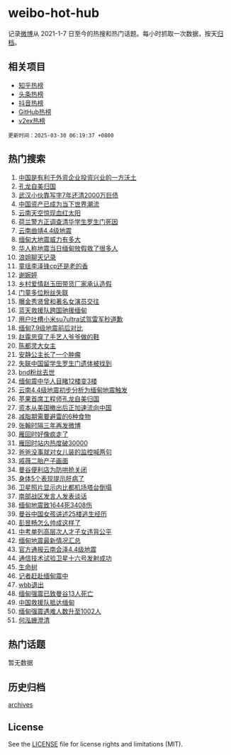 # weibo-hot-hub

记录[微博](https://www.weibo.com)从 2021-1-7 日至今的热搜和热门话题。每小时抓取一次数据，按天[归档](archives)。

## 相关项目

- [知乎热榜](https://github.com/snaildev/zhihu-hot-hub)
- [头条热榜](https://github.com/snaildev/toutiao-hot-hub)
- [抖音热榜](https://github.com/snaildev/douyin-hot-hub)
- [GitHub热榜](https://github.com/snaildev/github-hot-hub)
- [v2ex热榜](https://github.com/snaildev/v2ex-hot-hub)


`更新时间：2025-03-30 06:19:37 +0800`

## 热门搜索

1. [中国是有利于外资企业投资兴业的一方沃土](https://m.weibo.cn/search?containerid=100103type%3D1%26t%3D10%26q%3D%23%E4%B8%AD%E5%9B%BD%E6%98%AF%E6%9C%89%E5%88%A9%E4%BA%8E%E5%A4%96%E8%B5%84%E4%BC%81%E4%B8%9A%E6%8A%95%E8%B5%84%E5%85%B4%E4%B8%9A%E7%9A%84%E4%B8%80%E6%96%B9%E6%B2%83%E5%9C%9F%23&stream_entry_id=51&isnewpage=1&extparam=seat%3D1%26q%3D%2523%25E4%25B8%25AD%25E5%259B%25BD%25E6%2598%25AF%25E6%259C%2589%25E5%2588%25A9%25E4%25BA%258E%25E5%25A4%2596%25E8%25B5%2584%25E4%25BC%2581%25E4%25B8%259A%25E6%258A%2595%25E8%25B5%2584%25E5%2585%25B4%25E4%25B8%259A%25E7%259A%2584%25E4%25B8%2580%25E6%2596%25B9%25E6%25B2%2583%25E5%259C%259F%2523%26filter_type%3Drealtimehot%26stream_entry_id%3D51%26c_type%3D51%26pos%3D0%26cate%3D10103%26dgr%3D0%26display_time%3D1743286775%26pre_seqid%3D17432867757390394400576)
1. [孔龙自美归国](https://m.weibo.cn/search?containerid=100103type%3D1%26t%3D10%26q%3D%23%E5%AD%94%E9%BE%99%E8%87%AA%E7%BE%8E%E5%BD%92%E5%9B%BD%23&stream_entry_id=31&isnewpage=1&extparam=seat%3D1%26q%3D%2523%25E5%25AD%2594%25E9%25BE%2599%25E8%2587%25AA%25E7%25BE%258E%25E5%25BD%2592%25E5%259B%25BD%2523%26filter_type%3Drealtimehot%26c_type%3D31%26realpos%3D1%26pos%3D0%26cate%3D5001%26flag%3D2%26stream_entry_id%3D31%26lcate%3D5001%26band_rank%3D1%26dgr%3D0%26display_time%3D1743286775%26pre_seqid%3D17432867757390394400576)
1. [武汉小伙靠写字7年还清2000万巨债](https://m.weibo.cn/search?containerid=100103type%3D1%26t%3D10%26q%3D%23%E6%AD%A6%E6%B1%89%E5%B0%8F%E4%BC%99%E9%9D%A0%E5%86%99%E5%AD%977%E5%B9%B4%E8%BF%98%E6%B8%852000%E4%B8%87%E5%B7%A8%E5%80%BA%23&stream_entry_id=31&isnewpage=1&extparam=seat%3D1%26q%3D%2523%25E6%25AD%25A6%25E6%25B1%2589%25E5%25B0%258F%25E4%25BC%2599%25E9%259D%25A0%25E5%2586%2599%25E5%25AD%25977%25E5%25B9%25B4%25E8%25BF%2598%25E6%25B8%25852000%25E4%25B8%2587%25E5%25B7%25A8%25E5%2580%25BA%2523%26filter_type%3Drealtimehot%26c_type%3D31%26realpos%3D2%26pos%3D1%26cate%3D5001%26flag%3D0%26stream_entry_id%3D31%26lcate%3D5001%26band_rank%3D2%26dgr%3D0%26display_time%3D1743286775%26pre_seqid%3D17432867757390394400576)
1. [中国资产已成为当下世界潮流](https://m.weibo.cn/search?containerid=100103type%3D1%26t%3D10%26q%3D%23%E4%B8%AD%E5%9B%BD%E8%B5%84%E4%BA%A7%E5%B7%B2%E6%88%90%E4%B8%BA%E5%BD%93%E4%B8%8B%E4%B8%96%E7%95%8C%E6%BD%AE%E6%B5%81%23&stream_entry_id=31&isnewpage=1&extparam=seat%3D1%26q%3D%2523%25E4%25B8%25AD%25E5%259B%25BD%25E8%25B5%2584%25E4%25BA%25A7%25E5%25B7%25B2%25E6%2588%2590%25E4%25B8%25BA%25E5%25BD%2593%25E4%25B8%258B%25E4%25B8%2596%25E7%2595%258C%25E6%25BD%25AE%25E6%25B5%2581%2523%26filter_type%3Drealtimehot%26c_type%3D31%26realpos%3D3%26pos%3D2%26cate%3D5001%26flag%3D0%26stream_entry_id%3D31%26lcate%3D5001%26band_rank%3D3%26dgr%3D0%26display_time%3D1743286775%26pre_seqid%3D17432867757390394400576)
1. [云南天空惊现血红太阳](https://m.weibo.cn/search?containerid=100103type%3D1%26t%3D10%26q%3D%23%E4%BA%91%E5%8D%97%E5%A4%A9%E7%A9%BA%E6%83%8A%E7%8E%B0%E8%A1%80%E7%BA%A2%E5%A4%AA%E9%98%B3%23&stream_entry_id=31&isnewpage=1&extparam=seat%3D1%26q%3D%2523%25E4%25BA%2591%25E5%258D%2597%25E5%25A4%25A9%25E7%25A9%25BA%25E6%2583%258A%25E7%258E%25B0%25E8%25A1%2580%25E7%25BA%25A2%25E5%25A4%25AA%25E9%2598%25B3%2523%26filter_type%3Drealtimehot%26c_type%3D31%26realpos%3D4%26pos%3D3%26cate%3D5001%26flag%3D0%26stream_entry_id%3D31%26lcate%3D5001%26band_rank%3D4%26dgr%3D0%26display_time%3D1743286775%26pre_seqid%3D17432867757390394400576)
1. [荷兰警方正调查清华学生罗生门死因](https://m.weibo.cn/search?containerid=100103type%3D1%26t%3D10%26q%3D%23%E8%8D%B7%E5%85%B0%E8%AD%A6%E6%96%B9%E6%AD%A3%E8%B0%83%E6%9F%A5%E6%B8%85%E5%8D%8E%E5%AD%A6%E7%94%9F%E7%BD%97%E7%94%9F%E9%97%A8%E6%AD%BB%E5%9B%A0%23&stream_entry_id=31&isnewpage=1&extparam=seat%3D1%26q%3D%2523%25E8%258D%25B7%25E5%2585%25B0%25E8%25AD%25A6%25E6%2596%25B9%25E6%25AD%25A3%25E8%25B0%2583%25E6%259F%25A5%25E6%25B8%2585%25E5%258D%258E%25E5%25AD%25A6%25E7%2594%259F%25E7%25BD%2597%25E7%2594%259F%25E9%2597%25A8%25E6%25AD%25BB%25E5%259B%25A0%2523%26filter_type%3Drealtimehot%26c_type%3D31%26realpos%3D5%26pos%3D4%26cate%3D5001%26flag%3D1%26stream_entry_id%3D31%26lcate%3D5001%26band_rank%3D5%26dgr%3D0%26display_time%3D1743286775%26pre_seqid%3D17432867757390394400576)
1. [云南曲靖4.4级地震](https://m.weibo.cn/search?containerid=100103type%3D1%26t%3D10%26q%3D%23%E4%BA%91%E5%8D%97%E6%9B%B2%E9%9D%964.4%E7%BA%A7%E5%9C%B0%E9%9C%87%23&stream_entry_id=31&isnewpage=1&extparam=seat%3D1%26q%3D%2523%25E4%25BA%2591%25E5%258D%2597%25E6%259B%25B2%25E9%259D%25964.4%25E7%25BA%25A7%25E5%259C%25B0%25E9%259C%2587%2523%26filter_type%3Drealtimehot%26c_type%3D31%26realpos%3D6%26pos%3D5%26cate%3D5001%26flag%3D0%26stream_entry_id%3D31%26lcate%3D5001%26band_rank%3D6%26dgr%3D0%26display_time%3D1743286775%26pre_seqid%3D17432867757390394400576)
1. [缅甸大地震威力有多大](https://m.weibo.cn/search?containerid=100103type%3D1%26t%3D10%26q%3D%23%E7%BC%85%E7%94%B8%E5%A4%A7%E5%9C%B0%E9%9C%87%E5%A8%81%E5%8A%9B%E6%9C%89%E5%A4%9A%E5%A4%A7%23&stream_entry_id=31&isnewpage=1&extparam=seat%3D1%26q%3D%2523%25E7%25BC%2585%25E7%2594%25B8%25E5%25A4%25A7%25E5%259C%25B0%25E9%259C%2587%25E5%25A8%2581%25E5%258A%259B%25E6%259C%2589%25E5%25A4%259A%25E5%25A4%25A7%2523%26filter_type%3Drealtimehot%26c_type%3D31%26realpos%3D7%26pos%3D6%26cate%3D5001%26flag%3D0%26stream_entry_id%3D31%26lcate%3D5001%26band_rank%3D7%26dgr%3D0%26display_time%3D1743286775%26pre_seqid%3D17432867757390394400576)
1. [华人称地震当日缅甸放假救了很多人](https://m.weibo.cn/search?containerid=100103type%3D1%26t%3D10%26q%3D%23%E5%8D%8E%E4%BA%BA%E7%A7%B0%E5%9C%B0%E9%9C%87%E5%BD%93%E6%97%A5%E7%BC%85%E7%94%B8%E6%94%BE%E5%81%87%E6%95%91%E4%BA%86%E5%BE%88%E5%A4%9A%E4%BA%BA%23&stream_entry_id=31&isnewpage=1&extparam=seat%3D1%26q%3D%2523%25E5%258D%258E%25E4%25BA%25BA%25E7%25A7%25B0%25E5%259C%25B0%25E9%259C%2587%25E5%25BD%2593%25E6%2597%25A5%25E7%25BC%2585%25E7%2594%25B8%25E6%2594%25BE%25E5%2581%2587%25E6%2595%2591%25E4%25BA%2586%25E5%25BE%2588%25E5%25A4%259A%25E4%25BA%25BA%2523%26filter_type%3Drealtimehot%26c_type%3D31%26realpos%3D8%26pos%3D7%26cate%3D5001%26flag%3D0%26stream_entry_id%3D31%26lcate%3D5001%26band_rank%3D8%26dgr%3D0%26display_time%3D1743286775%26pre_seqid%3D17432867757390394400576)
1. [浪姐聊天记录](https://m.weibo.cn/search?containerid=100103type%3D1%26t%3D10%26q%3D%E6%B5%AA%E5%A7%90%E8%81%8A%E5%A4%A9%E8%AE%B0%E5%BD%95&stream_entry_id=31&isnewpage=1&extparam=seat%3D1%26q%3D%25E6%25B5%25AA%25E5%25A7%2590%25E8%2581%258A%25E5%25A4%25A9%25E8%25AE%25B0%25E5%25BD%2595%26filter_type%3Drealtimehot%26c_type%3D31%26realpos%3D9%26pos%3D8%26cate%3D5001%26flag%3D0%26stream_entry_id%3D31%26lcate%3D5001%26band_rank%3D9%26dgr%3D0%26display_time%3D1743286775%26pre_seqid%3D17432867757390394400576)
1. [童瑶李泽锋cp还是老的香](https://m.weibo.cn/search?containerid=100103type%3D1%26t%3D10%26q%3D%E7%AB%A5%E7%91%B6%E6%9D%8E%E6%B3%BD%E9%94%8Bcp%E8%BF%98%E6%98%AF%E8%80%81%E7%9A%84%E9%A6%99&stream_entry_id=31&isnewpage=1&extparam=seat%3D1%26q%3D%25E7%25AB%25A5%25E7%2591%25B6%25E6%259D%258E%25E6%25B3%25BD%25E9%2594%258Bcp%25E8%25BF%2598%25E6%2598%25AF%25E8%2580%2581%25E7%259A%2584%25E9%25A6%2599%26filter_type%3Drealtimehot%26c_type%3D31%26realpos%3D10%26pos%3D9%26cate%3D5001%26flag%3D0%26stream_entry_id%3D31%26lcate%3D5001%26band_rank%3D10%26dgr%3D0%26display_time%3D1743286775%26pre_seqid%3D17432867757390394400576)
1. [谢婉婷](https://m.weibo.cn/search?containerid=100103type%3D1%26t%3D10%26q%3D%E8%B0%A2%E5%A9%89%E5%A9%B7&stream_entry_id=31&isnewpage=1&extparam=seat%3D1%26q%3D%25E8%25B0%25A2%25E5%25A9%2589%25E5%25A9%25B7%26filter_type%3Drealtimehot%26c_type%3D31%26realpos%3D11%26pos%3D10%26cate%3D5001%26flag%3D2%26stream_entry_id%3D31%26lcate%3D5001%26band_rank%3D11%26dgr%3D0%26display_time%3D1743286775%26pre_seqid%3D17432867757390394400576)
1. [乡村爱情赵玉田带货厂家承认造假](https://m.weibo.cn/search?containerid=100103type%3D1%26t%3D10%26q%3D%23%E4%B9%A1%E6%9D%91%E7%88%B1%E6%83%85%E8%B5%B5%E7%8E%89%E7%94%B0%E5%B8%A6%E8%B4%A7%E5%8E%82%E5%AE%B6%E6%89%BF%E8%AE%A4%E9%80%A0%E5%81%87%23&stream_entry_id=31&isnewpage=1&extparam=seat%3D1%26q%3D%2523%25E4%25B9%25A1%25E6%259D%2591%25E7%2588%25B1%25E6%2583%2585%25E8%25B5%25B5%25E7%258E%2589%25E7%2594%25B0%25E5%25B8%25A6%25E8%25B4%25A7%25E5%258E%2582%25E5%25AE%25B6%25E6%2589%25BF%25E8%25AE%25A4%25E9%2580%25A0%25E5%2581%2587%2523%26filter_type%3Drealtimehot%26c_type%3D31%26realpos%3D12%26pos%3D11%26cate%3D5001%26flag%3D2%26stream_entry_id%3D31%26lcate%3D5001%26band_rank%3D12%26dgr%3D0%26display_time%3D1743286775%26pre_seqid%3D17432867757390394400576)
1. [门童多位粉丝失联](https://m.weibo.cn/search?containerid=100103type%3D1%26t%3D10%26q%3D%23%E9%97%A8%E7%AB%A5%E5%A4%9A%E4%BD%8D%E7%B2%89%E4%B8%9D%E5%A4%B1%E8%81%94%23&stream_entry_id=31&isnewpage=1&extparam=seat%3D1%26q%3D%2523%25E9%2597%25A8%25E7%25AB%25A5%25E5%25A4%259A%25E4%25BD%258D%25E7%25B2%2589%25E4%25B8%259D%25E5%25A4%25B1%25E8%2581%2594%2523%26filter_type%3Drealtimehot%26c_type%3D31%26realpos%3D13%26pos%3D12%26cate%3D5001%26flag%3D2%26stream_entry_id%3D31%26lcate%3D5001%26band_rank%3D13%26dgr%3D0%26display_time%3D1743286775%26pre_seqid%3D17432867757390394400576)
1. [曝金秀贤曾和著名女演员交往](https://m.weibo.cn/search?containerid=100103type%3D1%26t%3D10%26q%3D%23%E6%9B%9D%E9%87%91%E7%A7%80%E8%B4%A4%E6%9B%BE%E5%92%8C%E8%91%97%E5%90%8D%E5%A5%B3%E6%BC%94%E5%91%98%E4%BA%A4%E5%BE%80%23&stream_entry_id=31&isnewpage=1&extparam=seat%3D1%26q%3D%2523%25E6%259B%259D%25E9%2587%2591%25E7%25A7%2580%25E8%25B4%25A4%25E6%259B%25BE%25E5%2592%258C%25E8%2591%2597%25E5%2590%258D%25E5%25A5%25B3%25E6%25BC%2594%25E5%2591%2598%25E4%25BA%25A4%25E5%25BE%2580%2523%26filter_type%3Drealtimehot%26c_type%3D31%26realpos%3D14%26pos%3D13%26cate%3D5001%26flag%3D0%26stream_entry_id%3D31%26lcate%3D5001%26band_rank%3D14%26dgr%3D0%26display_time%3D1743286775%26pre_seqid%3D17432867757390394400576)
1. [蓝天救援队跨国驰援缅甸](https://m.weibo.cn/search?containerid=100103type%3D1%26t%3D10%26q%3D%23%E8%93%9D%E5%A4%A9%E6%95%91%E6%8F%B4%E9%98%9F%E8%B7%A8%E5%9B%BD%E9%A9%B0%E6%8F%B4%E7%BC%85%E7%94%B8%23&stream_entry_id=31&isnewpage=1&extparam=seat%3D1%26q%3D%2523%25E8%2593%259D%25E5%25A4%25A9%25E6%2595%2591%25E6%258F%25B4%25E9%2598%259F%25E8%25B7%25A8%25E5%259B%25BD%25E9%25A9%25B0%25E6%258F%25B4%25E7%25BC%2585%25E7%2594%25B8%2523%26filter_type%3Drealtimehot%26c_type%3D31%26realpos%3D15%26pos%3D14%26cate%3D5001%26flag%3D1%26stream_entry_id%3D31%26lcate%3D5001%26band_rank%3D15%26dgr%3D0%26display_time%3D1743286775%26pre_seqid%3D17432867757390394400576)
1. [用户吐槽小米su7ultra试驾雷军秒道歉](https://m.weibo.cn/search?containerid=100103type%3D1%26t%3D10%26q%3D%23%E7%94%A8%E6%88%B7%E5%90%90%E6%A7%BD%E5%B0%8F%E7%B1%B3su7ultra%E8%AF%95%E9%A9%BE%E9%9B%B7%E5%86%9B%E7%A7%92%E9%81%93%E6%AD%89%23&stream_entry_id=31&isnewpage=1&extparam=seat%3D1%26q%3D%2523%25E7%2594%25A8%25E6%2588%25B7%25E5%2590%2590%25E6%25A7%25BD%25E5%25B0%258F%25E7%25B1%25B3su7ultra%25E8%25AF%2595%25E9%25A9%25BE%25E9%259B%25B7%25E5%2586%259B%25E7%25A7%2592%25E9%2581%2593%25E6%25AD%2589%2523%26filter_type%3Drealtimehot%26c_type%3D31%26realpos%3D16%26pos%3D15%26cate%3D5001%26flag%3D0%26stream_entry_id%3D31%26lcate%3D5001%26band_rank%3D16%26dgr%3D0%26display_time%3D1743286775%26pre_seqid%3D17432867757390394400576)
1. [缅甸7.9级地震前后对比](https://m.weibo.cn/search?containerid=100103type%3D1%26t%3D10%26q%3D%23%E7%BC%85%E7%94%B87.9%E7%BA%A7%E5%9C%B0%E9%9C%87%E5%89%8D%E5%90%8E%E5%AF%B9%E6%AF%94%23&stream_entry_id=31&isnewpage=1&extparam=seat%3D1%26q%3D%2523%25E7%25BC%2585%25E7%2594%25B87.9%25E7%25BA%25A7%25E5%259C%25B0%25E9%259C%2587%25E5%2589%258D%25E5%2590%258E%25E5%25AF%25B9%25E6%25AF%2594%2523%26filter_type%3Drealtimehot%26c_type%3D31%26realpos%3D17%26pos%3D16%26cate%3D5001%26flag%3D0%26stream_entry_id%3D31%26lcate%3D5001%26band_rank%3D17%26dgr%3D0%26display_time%3D1743286775%26pre_seqid%3D17432867757390394400576)
1. [赵露思穿了手艺人爷爷做的鞋](https://m.weibo.cn/search?containerid=100103type%3D1%26t%3D10%26q%3D%23%E8%B5%B5%E9%9C%B2%E6%80%9D%E7%A9%BF%E4%BA%86%E6%89%8B%E8%89%BA%E4%BA%BA%E7%88%B7%E7%88%B7%E5%81%9A%E7%9A%84%E9%9E%8B%23&stream_entry_id=31&isnewpage=1&extparam=seat%3D1%26q%3D%2523%25E8%25B5%25B5%25E9%259C%25B2%25E6%2580%259D%25E7%25A9%25BF%25E4%25BA%2586%25E6%2589%258B%25E8%2589%25BA%25E4%25BA%25BA%25E7%2588%25B7%25E7%2588%25B7%25E5%2581%259A%25E7%259A%2584%25E9%259E%258B%2523%26filter_type%3Drealtimehot%26c_type%3D31%26realpos%3D18%26pos%3D17%26cate%3D5001%26flag%3D0%26stream_entry_id%3D31%26lcate%3D5001%26band_rank%3D18%26dgr%3D0%26display_time%3D1743286775%26pre_seqid%3D17432867757390394400576)
1. [陈都灵大女主](https://m.weibo.cn/search?containerid=100103type%3D1%26t%3D10%26q%3D%E9%99%88%E9%83%BD%E7%81%B5%E5%A4%A7%E5%A5%B3%E4%B8%BB&stream_entry_id=31&isnewpage=1&extparam=seat%3D1%26q%3D%25E9%2599%2588%25E9%2583%25BD%25E7%2581%25B5%25E5%25A4%25A7%25E5%25A5%25B3%25E4%25B8%25BB%26filter_type%3Drealtimehot%26c_type%3D31%26realpos%3D19%26pos%3D18%26cate%3D5001%26flag%3D0%26stream_entry_id%3D31%26lcate%3D5001%26band_rank%3D19%26dgr%3D0%26display_time%3D1743286775%26pre_seqid%3D17432867757390394400576)
1. [安静公主长了一个肿瘤](https://m.weibo.cn/search?containerid=100103type%3D1%26t%3D10%26q%3D%23%E5%AE%89%E9%9D%99%E5%85%AC%E4%B8%BB%E9%95%BF%E4%BA%86%E4%B8%80%E4%B8%AA%E8%82%BF%E7%98%A4%23&stream_entry_id=31&isnewpage=1&extparam=seat%3D1%26q%3D%2523%25E5%25AE%2589%25E9%259D%2599%25E5%2585%25AC%25E4%25B8%25BB%25E9%2595%25BF%25E4%25BA%2586%25E4%25B8%2580%25E4%25B8%25AA%25E8%2582%25BF%25E7%2598%25A4%2523%26filter_type%3Drealtimehot%26c_type%3D31%26realpos%3D20%26pos%3D19%26cate%3D5001%26flag%3D0%26stream_entry_id%3D31%26lcate%3D5001%26band_rank%3D20%26dgr%3D0%26display_time%3D1743286775%26pre_seqid%3D17432867757390394400576)
1. [失联中国留学生罗生门遗体被找到](https://m.weibo.cn/search?containerid=100103type%3D1%26t%3D10%26q%3D%23%E5%A4%B1%E8%81%94%E4%B8%AD%E5%9B%BD%E7%95%99%E5%AD%A6%E7%94%9F%E7%BD%97%E7%94%9F%E9%97%A8%E9%81%97%E4%BD%93%E8%A2%AB%E6%89%BE%E5%88%B0%23&stream_entry_id=31&isnewpage=1&extparam=seat%3D1%26q%3D%2523%25E5%25A4%25B1%25E8%2581%2594%25E4%25B8%25AD%25E5%259B%25BD%25E7%2595%2599%25E5%25AD%25A6%25E7%2594%259F%25E7%25BD%2597%25E7%2594%259F%25E9%2597%25A8%25E9%2581%2597%25E4%25BD%2593%25E8%25A2%25AB%25E6%2589%25BE%25E5%2588%25B0%2523%26filter_type%3Drealtimehot%26c_type%3D31%26realpos%3D21%26pos%3D20%26cate%3D5001%26flag%3D2%26stream_entry_id%3D31%26lcate%3D5001%26band_rank%3D21%26dgr%3D0%26display_time%3D1743286775%26pre_seqid%3D17432867757390394400576)
1. [bnd粉丝去世](https://m.weibo.cn/search?containerid=100103type%3D1%26t%3D10%26q%3Dbnd%E7%B2%89%E4%B8%9D%E5%8E%BB%E4%B8%96&stream_entry_id=31&isnewpage=1&extparam=seat%3D1%26q%3Dbnd%25E7%25B2%2589%25E4%25B8%259D%25E5%258E%25BB%25E4%25B8%2596%26filter_type%3Drealtimehot%26c_type%3D31%26realpos%3D22%26pos%3D21%26cate%3D5001%26flag%3D0%26stream_entry_id%3D31%26lcate%3D5001%26band_rank%3D22%26dgr%3D0%26display_time%3D1743286775%26pre_seqid%3D17432867757390394400576)
1. [缅甸震中华人目睹12楼变3楼](https://m.weibo.cn/search?containerid=100103type%3D1%26t%3D10%26q%3D%23%E7%BC%85%E7%94%B8%E9%9C%87%E4%B8%AD%E5%8D%8E%E4%BA%BA%E7%9B%AE%E7%9D%B912%E6%A5%BC%E5%8F%983%E6%A5%BC%23&stream_entry_id=31&isnewpage=1&extparam=seat%3D1%26q%3D%2523%25E7%25BC%2585%25E7%2594%25B8%25E9%259C%2587%25E4%25B8%25AD%25E5%258D%258E%25E4%25BA%25BA%25E7%259B%25AE%25E7%259D%25B912%25E6%25A5%25BC%25E5%258F%25983%25E6%25A5%25BC%2523%26filter_type%3Drealtimehot%26c_type%3D31%26realpos%3D23%26pos%3D22%26cate%3D5001%26flag%3D0%26stream_entry_id%3D31%26lcate%3D5001%26band_rank%3D23%26dgr%3D0%26display_time%3D1743286775%26pre_seqid%3D17432867757390394400576)
1. [云南4.4级地震初步分析为缅甸地震触发](https://m.weibo.cn/search?containerid=100103type%3D1%26t%3D10%26q%3D%23%E4%BA%91%E5%8D%974.4%E7%BA%A7%E5%9C%B0%E9%9C%87%E5%88%9D%E6%AD%A5%E5%88%86%E6%9E%90%E4%B8%BA%E7%BC%85%E7%94%B8%E5%9C%B0%E9%9C%87%E8%A7%A6%E5%8F%91%23&stream_entry_id=31&isnewpage=1&extparam=seat%3D1%26q%3D%2523%25E4%25BA%2591%25E5%258D%25974.4%25E7%25BA%25A7%25E5%259C%25B0%25E9%259C%2587%25E5%2588%259D%25E6%25AD%25A5%25E5%2588%2586%25E6%259E%2590%25E4%25B8%25BA%25E7%25BC%2585%25E7%2594%25B8%25E5%259C%25B0%25E9%259C%2587%25E8%25A7%25A6%25E5%258F%2591%2523%26filter_type%3Drealtimehot%26c_type%3D31%26realpos%3D24%26pos%3D23%26cate%3D5001%26flag%3D0%26stream_entry_id%3D31%26lcate%3D5001%26band_rank%3D24%26dgr%3D0%26display_time%3D1743286775%26pre_seqid%3D17432867757390394400576)
1. [苹果首席工程师孔龙自美归国](https://m.weibo.cn/search?containerid=100103type%3D1%26t%3D10%26q%3D%23%E8%8B%B9%E6%9E%9C%E9%A6%96%E5%B8%AD%E5%B7%A5%E7%A8%8B%E5%B8%88%E5%AD%94%E9%BE%99%E8%87%AA%E7%BE%8E%E5%BD%92%E5%9B%BD%23&stream_entry_id=31&isnewpage=1&extparam=seat%3D1%26q%3D%2523%25E8%258B%25B9%25E6%259E%259C%25E9%25A6%2596%25E5%25B8%25AD%25E5%25B7%25A5%25E7%25A8%258B%25E5%25B8%2588%25E5%25AD%2594%25E9%25BE%2599%25E8%2587%25AA%25E7%25BE%258E%25E5%25BD%2592%25E5%259B%25BD%2523%26filter_type%3Drealtimehot%26c_type%3D31%26realpos%3D25%26pos%3D24%26cate%3D5001%26flag%3D0%26stream_entry_id%3D31%26lcate%3D5001%26band_rank%3D25%26dgr%3D0%26display_time%3D1743286775%26pre_seqid%3D17432867757390394400576)
1. [资本从美国撤出后正加速流向中国](https://m.weibo.cn/search?containerid=100103type%3D1%26t%3D10%26q%3D%23%E8%B5%84%E6%9C%AC%E4%BB%8E%E7%BE%8E%E5%9B%BD%E6%92%A4%E5%87%BA%E5%90%8E%E6%AD%A3%E5%8A%A0%E9%80%9F%E6%B5%81%E5%90%91%E4%B8%AD%E5%9B%BD%23&stream_entry_id=31&isnewpage=1&extparam=seat%3D1%26q%3D%2523%25E8%25B5%2584%25E6%259C%25AC%25E4%25BB%258E%25E7%25BE%258E%25E5%259B%25BD%25E6%2592%25A4%25E5%2587%25BA%25E5%2590%258E%25E6%25AD%25A3%25E5%258A%25A0%25E9%2580%259F%25E6%25B5%2581%25E5%2590%2591%25E4%25B8%25AD%25E5%259B%25BD%2523%26filter_type%3Drealtimehot%26c_type%3D31%26realpos%3D26%26pos%3D25%26cate%3D5001%26flag%3D0%26stream_entry_id%3D31%26lcate%3D5001%26band_rank%3D26%26dgr%3D0%26display_time%3D1743286775%26pre_seqid%3D17432867757390394400576)
1. [减脂期需要避雷的6种食物](https://m.weibo.cn/search?containerid=100103type%3D1%26t%3D10%26q%3D%23%E5%87%8F%E8%84%82%E6%9C%9F%E9%9C%80%E8%A6%81%E9%81%BF%E9%9B%B7%E7%9A%846%E7%A7%8D%E9%A3%9F%E7%89%A9%23&stream_entry_id=31&isnewpage=1&extparam=seat%3D1%26q%3D%2523%25E5%2587%258F%25E8%2584%2582%25E6%259C%259F%25E9%259C%2580%25E8%25A6%2581%25E9%2581%25BF%25E9%259B%25B7%25E7%259A%25846%25E7%25A7%258D%25E9%25A3%259F%25E7%2589%25A9%2523%26filter_type%3Drealtimehot%26c_type%3D31%26realpos%3D27%26pos%3D26%26cate%3D5001%26flag%3D0%26stream_entry_id%3D31%26lcate%3D5001%26band_rank%3D27%26dgr%3D0%26display_time%3D1743286775%26pre_seqid%3D17432867757390394400576)
1. [张翰时隔三年再发微博](https://m.weibo.cn/search?containerid=100103type%3D1%26t%3D10%26q%3D%23%E5%BC%A0%E7%BF%B0%E6%97%B6%E9%9A%94%E4%B8%89%E5%B9%B4%E5%86%8D%E5%8F%91%E5%BE%AE%E5%8D%9A%23&stream_entry_id=31&isnewpage=1&extparam=seat%3D1%26q%3D%2523%25E5%25BC%25A0%25E7%25BF%25B0%25E6%2597%25B6%25E9%259A%2594%25E4%25B8%2589%25E5%25B9%25B4%25E5%2586%258D%25E5%258F%2591%25E5%25BE%25AE%25E5%258D%259A%2523%26filter_type%3Drealtimehot%26c_type%3D31%26realpos%3D28%26pos%3D27%26cate%3D5001%26flag%3D0%26stream_entry_id%3D31%26lcate%3D5001%26band_rank%3D28%26dgr%3D0%26display_time%3D1743286775%26pre_seqid%3D17432867757390394400576)
1. [雁回时好像疯走了](https://m.weibo.cn/search?containerid=100103type%3D1%26t%3D10%26q%3D%E9%9B%81%E5%9B%9E%E6%97%B6%E5%A5%BD%E5%83%8F%E7%96%AF%E8%B5%B0%E4%BA%86&stream_entry_id=31&isnewpage=1&extparam=seat%3D1%26q%3D%25E9%259B%2581%25E5%259B%259E%25E6%2597%25B6%25E5%25A5%25BD%25E5%2583%258F%25E7%2596%25AF%25E8%25B5%25B0%25E4%25BA%2586%26filter_type%3Drealtimehot%26c_type%3D31%26realpos%3D29%26pos%3D28%26cate%3D5001%26flag%3D0%26stream_entry_id%3D31%26lcate%3D5001%26band_rank%3D29%26dgr%3D0%26display_time%3D1743286775%26pre_seqid%3D17432867757390394400576)
1. [雁回时站内热度破30000](https://m.weibo.cn/search?containerid=100103type%3D1%26t%3D10%26q%3D%23%E9%9B%81%E5%9B%9E%E6%97%B6%E7%AB%99%E5%86%85%E7%83%AD%E5%BA%A6%E7%A0%B430000%23&stream_entry_id=31&isnewpage=1&extparam=seat%3D1%26q%3D%2523%25E9%259B%2581%25E5%259B%259E%25E6%2597%25B6%25E7%25AB%2599%25E5%2586%2585%25E7%2583%25AD%25E5%25BA%25A6%25E7%25A0%25B430000%2523%26filter_type%3Drealtimehot%26c_type%3D31%26realpos%3D30%26pos%3D29%26cate%3D5001%26flag%3D0%26stream_entry_id%3D31%26lcate%3D5001%26band_rank%3D30%26dgr%3D0%26display_time%3D1743286775%26pre_seqid%3D17432867757390394400576)
1. [爸爸没事就对女儿装的监控喊两句](https://m.weibo.cn/search?containerid=100103type%3D1%26t%3D10%26q%3D%23%E7%88%B8%E7%88%B8%E6%B2%A1%E4%BA%8B%E5%B0%B1%E5%AF%B9%E5%A5%B3%E5%84%BF%E8%A3%85%E7%9A%84%E7%9B%91%E6%8E%A7%E5%96%8A%E4%B8%A4%E5%8F%A5%23&stream_entry_id=31&isnewpage=1&extparam=seat%3D1%26q%3D%2523%25E7%2588%25B8%25E7%2588%25B8%25E6%25B2%25A1%25E4%25BA%258B%25E5%25B0%25B1%25E5%25AF%25B9%25E5%25A5%25B3%25E5%2584%25BF%25E8%25A3%2585%25E7%259A%2584%25E7%259B%2591%25E6%258E%25A7%25E5%2596%258A%25E4%25B8%25A4%25E5%258F%25A5%2523%26filter_type%3Drealtimehot%26c_type%3D31%26realpos%3D31%26pos%3D30%26cate%3D5001%26flag%3D0%26stream_entry_id%3D31%26lcate%3D5001%26band_rank%3D31%26dgr%3D0%26display_time%3D1743286775%26pre_seqid%3D17432867757390394400576)
1. [戚薇二胎产子画面](https://m.weibo.cn/search?containerid=100103type%3D1%26t%3D10%26q%3D%E6%88%9A%E8%96%87%E4%BA%8C%E8%83%8E%E4%BA%A7%E5%AD%90%E7%94%BB%E9%9D%A2&stream_entry_id=31&isnewpage=1&extparam=seat%3D1%26q%3D%25E6%2588%259A%25E8%2596%2587%25E4%25BA%258C%25E8%2583%258E%25E4%25BA%25A7%25E5%25AD%2590%25E7%2594%25BB%25E9%259D%25A2%26filter_type%3Drealtimehot%26c_type%3D31%26realpos%3D32%26pos%3D31%26cate%3D5001%26flag%3D0%26stream_entry_id%3D31%26lcate%3D5001%26band_rank%3D32%26dgr%3D0%26display_time%3D1743286775%26pre_seqid%3D17432867757390394400576)
1. [曼谷便利店为防哄抢关闭](https://m.weibo.cn/search?containerid=100103type%3D1%26t%3D10%26q%3D%23%E6%9B%BC%E8%B0%B7%E4%BE%BF%E5%88%A9%E5%BA%97%E4%B8%BA%E9%98%B2%E5%93%84%E6%8A%A2%E5%85%B3%E9%97%AD%23&stream_entry_id=31&isnewpage=1&extparam=seat%3D1%26q%3D%2523%25E6%259B%25BC%25E8%25B0%25B7%25E4%25BE%25BF%25E5%2588%25A9%25E5%25BA%2597%25E4%25B8%25BA%25E9%2598%25B2%25E5%2593%2584%25E6%258A%25A2%25E5%2585%25B3%25E9%2597%25AD%2523%26filter_type%3Drealtimehot%26c_type%3D31%26realpos%3D33%26pos%3D32%26cate%3D5001%26flag%3D0%26stream_entry_id%3D31%26lcate%3D5001%26band_rank%3D33%26dgr%3D0%26display_time%3D1743286775%26pre_seqid%3D17432867757390394400576)
1. [身体5个表现提示肝病了](https://m.weibo.cn/search?containerid=100103type%3D1%26t%3D10%26q%3D%23%E8%BA%AB%E4%BD%935%E4%B8%AA%E8%A1%A8%E7%8E%B0%E6%8F%90%E7%A4%BA%E8%82%9D%E7%97%85%E4%BA%86%23&stream_entry_id=31&isnewpage=1&extparam=seat%3D1%26q%3D%2523%25E8%25BA%25AB%25E4%25BD%25935%25E4%25B8%25AA%25E8%25A1%25A8%25E7%258E%25B0%25E6%258F%2590%25E7%25A4%25BA%25E8%2582%259D%25E7%2597%2585%25E4%25BA%2586%2523%26filter_type%3Drealtimehot%26c_type%3D31%26realpos%3D34%26pos%3D33%26cate%3D5001%26flag%3D0%26stream_entry_id%3D31%26lcate%3D5001%26band_rank%3D34%26dgr%3D0%26display_time%3D1743286775%26pre_seqid%3D17432867757390394400576)
1. [卫星照片显示内比都机场塔台倒塌](https://m.weibo.cn/search?containerid=100103type%3D1%26t%3D10%26q%3D%23%E5%8D%AB%E6%98%9F%E7%85%A7%E7%89%87%E6%98%BE%E7%A4%BA%E5%86%85%E6%AF%94%E9%83%BD%E6%9C%BA%E5%9C%BA%E5%A1%94%E5%8F%B0%E5%80%92%E5%A1%8C%23&stream_entry_id=31&isnewpage=1&extparam=seat%3D1%26q%3D%2523%25E5%258D%25AB%25E6%2598%259F%25E7%2585%25A7%25E7%2589%2587%25E6%2598%25BE%25E7%25A4%25BA%25E5%2586%2585%25E6%25AF%2594%25E9%2583%25BD%25E6%259C%25BA%25E5%259C%25BA%25E5%25A1%2594%25E5%258F%25B0%25E5%2580%2592%25E5%25A1%258C%2523%26filter_type%3Drealtimehot%26c_type%3D31%26realpos%3D35%26pos%3D34%26cate%3D5001%26flag%3D0%26stream_entry_id%3D31%26lcate%3D5001%26band_rank%3D35%26dgr%3D0%26display_time%3D1743286775%26pre_seqid%3D17432867757390394400576)
1. [南部战区发言人发表谈话](https://m.weibo.cn/search?containerid=100103type%3D1%26t%3D10%26q%3D%23%E5%8D%97%E9%83%A8%E6%88%98%E5%8C%BA%E5%8F%91%E8%A8%80%E4%BA%BA%E5%8F%91%E8%A1%A8%E8%B0%88%E8%AF%9D%23&stream_entry_id=31&isnewpage=1&extparam=seat%3D1%26q%3D%2523%25E5%258D%2597%25E9%2583%25A8%25E6%2588%2598%25E5%258C%25BA%25E5%258F%2591%25E8%25A8%2580%25E4%25BA%25BA%25E5%258F%2591%25E8%25A1%25A8%25E8%25B0%2588%25E8%25AF%259D%2523%26filter_type%3Drealtimehot%26c_type%3D31%26realpos%3D36%26pos%3D35%26cate%3D5001%26flag%3D0%26stream_entry_id%3D31%26lcate%3D5001%26band_rank%3D36%26dgr%3D0%26display_time%3D1743286775%26pre_seqid%3D17432867757390394400576)
1. [缅甸地震致1644死3408伤](https://m.weibo.cn/search?containerid=100103type%3D1%26t%3D10%26q%3D%23%E7%BC%85%E7%94%B8%E5%9C%B0%E9%9C%87%E8%87%B41644%E6%AD%BB3408%E4%BC%A4%23&stream_entry_id=31&isnewpage=1&extparam=seat%3D1%26q%3D%2523%25E7%25BC%2585%25E7%2594%25B8%25E5%259C%25B0%25E9%259C%2587%25E8%2587%25B41644%25E6%25AD%25BB3408%25E4%25BC%25A4%2523%26filter_type%3Drealtimehot%26c_type%3D31%26realpos%3D37%26pos%3D36%26cate%3D5001%26flag%3D0%26stream_entry_id%3D31%26lcate%3D5001%26band_rank%3D37%26dgr%3D0%26display_time%3D1743286775%26pre_seqid%3D17432867757390394400576)
1. [曼谷中国女孩讲述25楼逃生经历](https://m.weibo.cn/search?containerid=100103type%3D1%26t%3D10%26q%3D%23%E6%9B%BC%E8%B0%B7%E4%B8%AD%E5%9B%BD%E5%A5%B3%E5%AD%A9%E8%AE%B2%E8%BF%B025%E6%A5%BC%E9%80%83%E7%94%9F%E7%BB%8F%E5%8E%86%23&stream_entry_id=31&isnewpage=1&extparam=seat%3D1%26q%3D%2523%25E6%259B%25BC%25E8%25B0%25B7%25E4%25B8%25AD%25E5%259B%25BD%25E5%25A5%25B3%25E5%25AD%25A9%25E8%25AE%25B2%25E8%25BF%25B025%25E6%25A5%25BC%25E9%2580%2583%25E7%2594%259F%25E7%25BB%258F%25E5%258E%2586%2523%26filter_type%3Drealtimehot%26c_type%3D31%26realpos%3D38%26pos%3D37%26cate%3D5001%26flag%3D0%26stream_entry_id%3D31%26lcate%3D5001%26band_rank%3D38%26dgr%3D0%26display_time%3D1743286775%26pre_seqid%3D17432867757390394400576)
1. [彭昱畅怎么帅成这样了](https://m.weibo.cn/search?containerid=100103type%3D1%26t%3D10%26q%3D%23%E5%BD%AD%E6%98%B1%E7%95%85%E6%80%8E%E4%B9%88%E5%B8%85%E6%88%90%E8%BF%99%E6%A0%B7%E4%BA%86%23&stream_entry_id=31&isnewpage=1&extparam=seat%3D1%26q%3D%2523%25E5%25BD%25AD%25E6%2598%25B1%25E7%2595%2585%25E6%2580%258E%25E4%25B9%2588%25E5%25B8%2585%25E6%2588%2590%25E8%25BF%2599%25E6%25A0%25B7%25E4%25BA%2586%2523%26filter_type%3Drealtimehot%26c_type%3D31%26realpos%3D39%26pos%3D38%26cate%3D5001%26flag%3D0%26stream_entry_id%3D31%26lcate%3D5001%26band_rank%3D39%26dgr%3D0%26display_time%3D1743286775%26pre_seqid%3D17432867757390394400576)
1. [中考单列高层次人才子女违背公平](https://m.weibo.cn/search?containerid=100103type%3D1%26t%3D10%26q%3D%23%E4%B8%AD%E8%80%83%E5%8D%95%E5%88%97%E9%AB%98%E5%B1%82%E6%AC%A1%E4%BA%BA%E6%89%8D%E5%AD%90%E5%A5%B3%E8%BF%9D%E8%83%8C%E5%85%AC%E5%B9%B3%23&stream_entry_id=31&isnewpage=1&extparam=seat%3D1%26q%3D%2523%25E4%25B8%25AD%25E8%2580%2583%25E5%258D%2595%25E5%2588%2597%25E9%25AB%2598%25E5%25B1%2582%25E6%25AC%25A1%25E4%25BA%25BA%25E6%2589%258D%25E5%25AD%2590%25E5%25A5%25B3%25E8%25BF%259D%25E8%2583%258C%25E5%2585%25AC%25E5%25B9%25B3%2523%26filter_type%3Drealtimehot%26c_type%3D31%26realpos%3D40%26pos%3D39%26cate%3D5001%26flag%3D1%26stream_entry_id%3D31%26lcate%3D5001%26band_rank%3D40%26dgr%3D0%26display_time%3D1743286775%26pre_seqid%3D17432867757390394400576)
1. [缅甸地震最新情况汇总](https://m.weibo.cn/search?containerid=100103type%3D1%26t%3D10%26q%3D%23%E7%BC%85%E7%94%B8%E5%9C%B0%E9%9C%87%E6%9C%80%E6%96%B0%E6%83%85%E5%86%B5%E6%B1%87%E6%80%BB%23&stream_entry_id=31&isnewpage=1&extparam=seat%3D1%26q%3D%2523%25E7%25BC%2585%25E7%2594%25B8%25E5%259C%25B0%25E9%259C%2587%25E6%259C%2580%25E6%2596%25B0%25E6%2583%2585%25E5%2586%25B5%25E6%25B1%2587%25E6%2580%25BB%2523%26filter_type%3Drealtimehot%26c_type%3D31%26realpos%3D41%26pos%3D40%26cate%3D5001%26flag%3D1%26stream_entry_id%3D31%26lcate%3D5001%26band_rank%3D41%26dgr%3D0%26display_time%3D1743286775%26pre_seqid%3D17432867757390394400576)
1. [官方通报云南会泽4.4级地震](https://m.weibo.cn/search?containerid=100103type%3D1%26t%3D10%26q%3D%23%E5%AE%98%E6%96%B9%E9%80%9A%E6%8A%A5%E4%BA%91%E5%8D%97%E4%BC%9A%E6%B3%BD4.4%E7%BA%A7%E5%9C%B0%E9%9C%87%23&stream_entry_id=31&isnewpage=1&extparam=seat%3D1%26q%3D%2523%25E5%25AE%2598%25E6%2596%25B9%25E9%2580%259A%25E6%258A%25A5%25E4%25BA%2591%25E5%258D%2597%25E4%25BC%259A%25E6%25B3%25BD4.4%25E7%25BA%25A7%25E5%259C%25B0%25E9%259C%2587%2523%26filter_type%3Drealtimehot%26c_type%3D31%26realpos%3D42%26pos%3D41%26cate%3D5001%26flag%3D0%26stream_entry_id%3D31%26lcate%3D5001%26band_rank%3D42%26dgr%3D0%26display_time%3D1743286775%26pre_seqid%3D17432867757390394400576)
1. [通信技术试验卫星十六号发射成功](https://m.weibo.cn/search?containerid=100103type%3D1%26t%3D10%26q%3D%23%E9%80%9A%E4%BF%A1%E6%8A%80%E6%9C%AF%E8%AF%95%E9%AA%8C%E5%8D%AB%E6%98%9F%E5%8D%81%E5%85%AD%E5%8F%B7%E5%8F%91%E5%B0%84%E6%88%90%E5%8A%9F%23&stream_entry_id=31&isnewpage=1&extparam=seat%3D1%26q%3D%2523%25E9%2580%259A%25E4%25BF%25A1%25E6%258A%2580%25E6%259C%25AF%25E8%25AF%2595%25E9%25AA%258C%25E5%258D%25AB%25E6%2598%259F%25E5%258D%2581%25E5%2585%25AD%25E5%258F%25B7%25E5%258F%2591%25E5%25B0%2584%25E6%2588%2590%25E5%258A%259F%2523%26filter_type%3Drealtimehot%26c_type%3D31%26realpos%3D43%26pos%3D42%26cate%3D5001%26flag%3D1%26stream_entry_id%3D31%26lcate%3D5001%26band_rank%3D43%26dgr%3D0%26display_time%3D1743286775%26pre_seqid%3D17432867757390394400576)
1. [生命树](https://m.weibo.cn/search?containerid=100103type%3D1%26t%3D10%26q%3D%E7%94%9F%E5%91%BD%E6%A0%91&stream_entry_id=31&isnewpage=1&extparam=seat%3D1%26q%3D%25E7%2594%259F%25E5%2591%25BD%25E6%25A0%2591%26filter_type%3Drealtimehot%26c_type%3D31%26realpos%3D44%26pos%3D43%26cate%3D5001%26flag%3D0%26stream_entry_id%3D31%26lcate%3D5001%26band_rank%3D44%26dgr%3D0%26display_time%3D1743286775%26pre_seqid%3D17432867757390394400576)
1. [记者赶赴缅甸震中](https://m.weibo.cn/search?containerid=100103type%3D1%26t%3D10%26q%3D%23%E8%AE%B0%E8%80%85%E8%B5%B6%E8%B5%B4%E7%BC%85%E7%94%B8%E9%9C%87%E4%B8%AD%23&stream_entry_id=31&isnewpage=1&extparam=seat%3D1%26q%3D%2523%25E8%25AE%25B0%25E8%2580%2585%25E8%25B5%25B6%25E8%25B5%25B4%25E7%25BC%2585%25E7%2594%25B8%25E9%259C%2587%25E4%25B8%25AD%2523%26filter_type%3Drealtimehot%26c_type%3D31%26realpos%3D45%26pos%3D44%26cate%3D5001%26flag%3D1%26stream_entry_id%3D31%26lcate%3D5001%26band_rank%3D45%26dgr%3D0%26display_time%3D1743286775%26pre_seqid%3D17432867757390394400576)
1. [wbb退出](https://m.weibo.cn/search?containerid=100103type%3D1%26t%3D10%26q%3Dwbb%E9%80%80%E5%87%BA&stream_entry_id=31&isnewpage=1&extparam=seat%3D1%26q%3Dwbb%25E9%2580%2580%25E5%2587%25BA%26filter_type%3Drealtimehot%26c_type%3D31%26realpos%3D46%26pos%3D45%26cate%3D5001%26flag%3D0%26stream_entry_id%3D31%26lcate%3D5001%26band_rank%3D46%26dgr%3D0%26display_time%3D1743286775%26pre_seqid%3D17432867757390394400576)
1. [缅甸强震已致曼谷13人死亡](https://m.weibo.cn/search?containerid=100103type%3D1%26t%3D10%26q%3D%23%E7%BC%85%E7%94%B8%E5%BC%BA%E9%9C%87%E5%B7%B2%E8%87%B4%E6%9B%BC%E8%B0%B713%E4%BA%BA%E6%AD%BB%E4%BA%A1%23&stream_entry_id=31&isnewpage=1&extparam=seat%3D1%26q%3D%2523%25E7%25BC%2585%25E7%2594%25B8%25E5%25BC%25BA%25E9%259C%2587%25E5%25B7%25B2%25E8%2587%25B4%25E6%259B%25BC%25E8%25B0%25B713%25E4%25BA%25BA%25E6%25AD%25BB%25E4%25BA%25A1%2523%26filter_type%3Drealtimehot%26c_type%3D31%26realpos%3D47%26pos%3D46%26cate%3D5001%26flag%3D0%26stream_entry_id%3D31%26lcate%3D5001%26band_rank%3D47%26dgr%3D0%26display_time%3D1743286775%26pre_seqid%3D17432867757390394400576)
1. [中国救援队抵达缅甸](https://m.weibo.cn/search?containerid=100103type%3D1%26t%3D10%26q%3D%23%E4%B8%AD%E5%9B%BD%E6%95%91%E6%8F%B4%E9%98%9F%E6%8A%B5%E8%BE%BE%E7%BC%85%E7%94%B8%23&stream_entry_id=31&isnewpage=1&extparam=seat%3D1%26q%3D%2523%25E4%25B8%25AD%25E5%259B%25BD%25E6%2595%2591%25E6%258F%25B4%25E9%2598%259F%25E6%258A%25B5%25E8%25BE%25BE%25E7%25BC%2585%25E7%2594%25B8%2523%26filter_type%3Drealtimehot%26c_type%3D31%26realpos%3D48%26pos%3D47%26cate%3D5001%26flag%3D0%26stream_entry_id%3D31%26lcate%3D5001%26band_rank%3D48%26dgr%3D0%26display_time%3D1743286775%26pre_seqid%3D17432867757390394400576)
1. [缅甸强震遇难人数升至1002人](https://m.weibo.cn/search?containerid=100103type%3D1%26t%3D10%26q%3D%23%E7%BC%85%E7%94%B8%E5%BC%BA%E9%9C%87%E9%81%87%E9%9A%BE%E4%BA%BA%E6%95%B0%E5%8D%87%E8%87%B31002%E4%BA%BA%23&stream_entry_id=31&isnewpage=1&extparam=seat%3D1%26q%3D%2523%25E7%25BC%2585%25E7%2594%25B8%25E5%25BC%25BA%25E9%259C%2587%25E9%2581%2587%25E9%259A%25BE%25E4%25BA%25BA%25E6%2595%25B0%25E5%258D%2587%25E8%2587%25B31002%25E4%25BA%25BA%2523%26filter_type%3Drealtimehot%26c_type%3D31%26realpos%3D49%26pos%3D48%26cate%3D5001%26flag%3D0%26stream_entry_id%3D31%26lcate%3D5001%26band_rank%3D49%26dgr%3D0%26display_time%3D1743286775%26pre_seqid%3D17432867757390394400576)
1. [何泓姗澄清](https://m.weibo.cn/search?containerid=100103type%3D1%26t%3D10%26q%3D%23%E4%BD%95%E6%B3%93%E5%A7%97%E6%BE%84%E6%B8%85%23&stream_entry_id=31&isnewpage=1&extparam=seat%3D1%26q%3D%2523%25E4%25BD%2595%25E6%25B3%2593%25E5%25A7%2597%25E6%25BE%2584%25E6%25B8%2585%2523%26filter_type%3Drealtimehot%26c_type%3D31%26realpos%3D50%26pos%3D49%26cate%3D5001%26flag%3D0%26stream_entry_id%3D31%26lcate%3D5001%26band_rank%3D50%26dgr%3D0%26display_time%3D1743286775%26pre_seqid%3D17432867757390394400576)

## 热门话题

暂无数据

## 历史归档

[archives](archives)

## License

See the [LICENSE](LICENSE) file for license rights and limitations (MIT).
